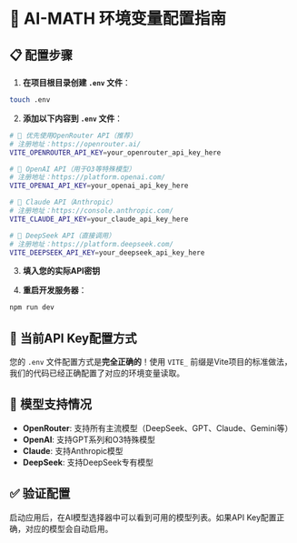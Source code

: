 # 🚀 AI-MATH 环境变量配置指南

## 📋 配置步骤

1. **在项目根目录创建 `.env` 文件**：
```bash
touch .env
```

2. **添加以下内容到 `.env` 文件**：
```bash
# 🎯 优先使用OpenRouter API（推荐）
# 注册地址：https://openrouter.ai/
VITE_OPENROUTER_API_KEY=your_openrouter_api_key_here

# 🤖 OpenAI API（用于O3等特殊模型）
# 注册地址：https://platform.openai.com/
VITE_OPENAI_API_KEY=your_openai_api_key_here

# 🧠 Claude API（Anthropic）
# 注册地址：https://console.anthropic.com/
VITE_CLAUDE_API_KEY=your_claude_api_key_here

# 🔬 DeepSeek API（直接调用）
# 注册地址：https://platform.deepseek.com/
VITE_DEEPSEEK_API_KEY=your_deepseek_api_key_here
```

3. **填入您的实际API密钥**

4. **重启开发服务器**：
```bash
npm run dev
```

## 🔧 当前API Key配置方式

您的 `.env` 文件配置方式是**完全正确的**！使用 `VITE_` 前缀是Vite项目的标准做法，我们的代码已经正确配置了对应的环境变量读取。

## 🎯 模型支持情况

- **OpenRouter**: 支持所有主流模型（DeepSeek、GPT、Claude、Gemini等）
- **OpenAI**: 支持GPT系列和O3特殊模型
- **Claude**: 支持Anthropic模型
- **DeepSeek**: 支持DeepSeek专有模型

## ✅ 验证配置

启动应用后，在AI模型选择器中可以看到可用的模型列表。如果API Key配置正确，对应的模型会自动启用。 